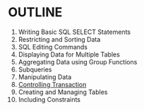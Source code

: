 # OUTLINE

1. Writing Basic SQL SELECT Statements
2. Restricting and Sorting Data
3. SQL Editing Commands
4. Displaying Data for Multiple Tables
5. Aggregating Data using Group Functions
6. Subqueries
7. Manipulating Data
8. [Controlling Transaction](https://github.com/itkmitl10/lecture/blob/master/2/Database%20System%20and%20Concepts/Lab/controlling_transactions.md)
9. Creating and Managing Tables
10. Including Constraints

